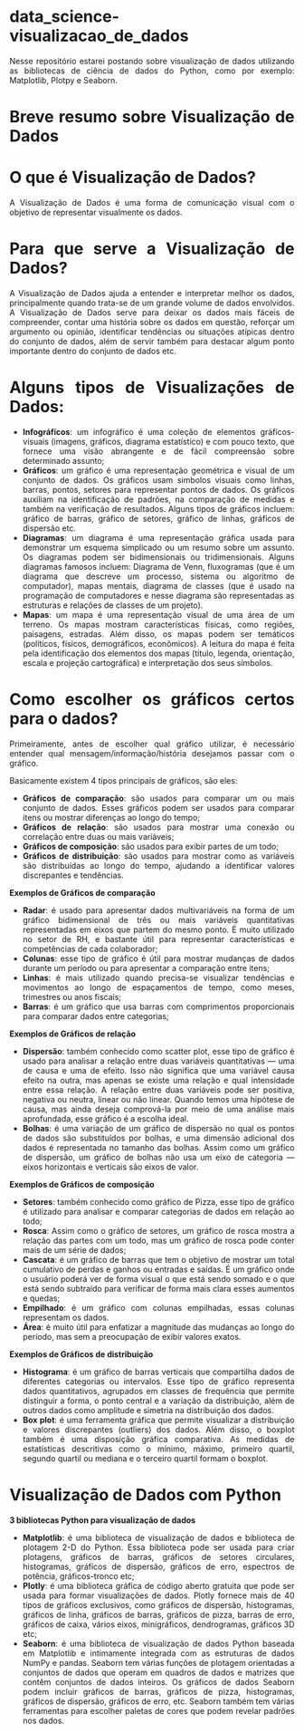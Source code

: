 # data_science-visualizacao_de_dados

<div align="justify">

Nesse repositório estarei postando sobre visualização de dados utilizando as bibliotecas de ciência de dados do Python, como por exemplo: Matplotlib, Plotpy e Seaborn. 

# Breve resumo sobre Visualização de Dados

# O que é Visualização de Dados?
A Visualização de Dados é uma forma de comunicação visual com o objetivo de representar visualmente os dados. 

# Para que serve a Visualização de Dados?
A Visualização de Dados ajuda a entender e interpretar melhor os dados, principalmente quando trata-se de um grande volume de dados envolvidos. A Visualização de Dados serve para deixar os dados mais fáceis de compreender, contar uma história sobre os dados em questão, reforçar um argumento ou opinião, identificar tendências ou situações atípicas dentro do conjunto de dados, além de servir também para destacar algum ponto importante dentro do conjunto de dados etc.

# Alguns tipos de Visualizações de Dados:
  - **Infográficos**: um infográfico é uma coleção de elementos gráficos-visuais (imagens, gráficos, diagrama estatístico) e com pouco texto, que fornece uma visão abrangente e de fácil compreensão sobre determinado assunto;
  - **Gráficos**: um gráfico é uma representação geométrica e visual de um conjunto de dados. Os gráficos usam simbolos visuais como linhas, barras, pontos, setores para representar pontos de dados. Os gráficos auxiliam na identificação de padrões, na comparação de medidas e também na verificação de resultados. Alguns tipos de gráficos incluem: gráfico de barras, gráfico de setores, gráfico de linhas, gráficos de dispersão etc.
  - **Diagramas**: um diagrama é uma representação gráfica usada para demonstrar um esquema simplicado ou um resumo sobre um assunto. Os diagramas podem ser bidimensionais ou tridimensionais. Alguns diagramas famosos incluem: Diagrama de Venn, fluxogramas (que é um diagrama que descreve um processo, sistema ou algoritmo de computador), mapas mentais, diagrama de classes (que é usado na programação de computadores e nesse diagrama são representadas as estruturas e relações de classes de um projeto).
  - **Mapas**: um mapa é uma representação visual de uma área de um terreno. Os mapas mostram características físicas, como regiões, paisagens, estradas. Além disso, os mapas podem ser temáticos (políticos, físicos, demográficos, econômicos). A leitura do mapa é feita pela identificação dos elementos dos mapas (título, legenda, orientação, escala e projeção cartográfica) e interpretação dos seus símbolos.
  
# Como escolher os gráficos certos para o dados?
Primeiramente, antes de escolher qual gráfico utilizar, é necessário entender qual mensagem/informação/história desejamos passar com o gráfico.

Basicamente existem 4 tipos principais de gráficos, são eles:
  - **Gráficos de comparação**: são usados para comparar um ou mais conjunto de dados. Esses gráficos podem ser usados para comparar itens ou mostrar diferenças ao longo do tempo;
  - **Gráficos de relação**: são usados para mostrar uma conexão ou correlação entre duas ou mais variáveis;
  - **Gráficos de composição**: são usados para exibir partes de um todo;
  - **Gráficos de distribuição**: são usados para mostrar como as variáveis são distribuídas ao longo do tempo, ajudando a identificar valores discrepantes e tendências.
  
**Exemplos de Gráficos de comparação**
  - **Radar**: é usado para apresentar dados multivariáveis na forma de um gráfico bidimensional de três ou mais variáveis quantitativas representadas em eixos que partem do mesmo ponto. É muito utilizado no setor de RH, e bastante útil para representar características e competências de cada colaborador;
  - **Colunas**: esse tipo de gráfico é útil para mostrar mudanças de dados durante um período ou para apresentar a comparação entre itens;
  - **Linhas**: é mais utilizado quando precisa-se visualizar tendências e movimentos ao longo de espaçamentos de tempo, como meses, trimestres ou anos fiscais;
  - **Barras**: é um gráfico que usa barras com comprimentos proporcionais para comparar dados entre categorias;
  
**Exemplos de Gráficos de relação**
  - **Dispersão**: também conhecido como scatter plot, esse tipo de gráfico é usado para analisar a relação entre duas variáveis quantitativas — uma de causa e uma de efeito. Isso não significa que uma variável causa efeito na outra, mas apenas se existe uma relação e qual intensidade entre essa relação. A relação entre duas variáveis pode ser positiva, negativa ou neutra, linear ou não linear. Quando temos uma hipótese de causa, mas ainda deseja comprová-la por meio de uma análise mais aprofundada, esse gráfico é a escolha ideal.
  - **Bolhas**: é uma variação de um gráfico de dispersão no qual os pontos de dados são substituídos por bolhas, e uma dimensão adicional dos dados é representada no tamanho das bolhas. Assim como um gráfico de dispersão, um gráfico de bolhas não usa um eixo de categoria — eixos horizontais e verticais são eixos de valor.
  
**Exemplos de Gráficos de composição**
  - **Setores**: também conhecido como gráfico de Pizza, esse tipo de gráfico é utilizado para analisar e comparar categorias de dados em relação ao todo; 
  - **Rosca**: Assim como o gráfico de setores, um gráfico de rosca mostra a relação das partes com um todo, mas um gráfico de rosca pode conter mais de um série de dados;
  - **Cascata**: é um gráfico de barras que tem o objetivo de mostrar um total cumulativo de perdas e ganhos ou entradas e saídas. É um gráfico onde o usuário poderá ver de forma visual o que está sendo somado e o que está sendo subtraído para verificar de forma mais clara esses aumentos e quedas;
  - **Empilhado**: é um gráfico com colunas empilhadas, essas colunas representam os dados. 
  - **Área**: é muito útil para enfatizar a magnitude das mudanças ao longo do período, mas sem a preocupação de exibir valores exatos.

**Exemplos de Gráficos de distribuição**
  - **Histograma**: é um gráfico de barras verticais que compartilha dados de diferentes categorias ou intervalos. Esse tipo de gráfico representa dados quantitativos, agrupados em classes de frequência que permite distinguir a forma, o ponto central e a variação da distribuição, além de outros dados como amplitude e simetria na distribuição dos dados.
  - **Box plot**: é uma ferramenta gráfica que permite visualizar a distribuição e valores discrepantes (outliers) dos dados. Além disso, o boxplot também é uma disposição gráfica comparativa. As medidas de estatísticas descritivas como o mínimo, máximo, primeiro quartil, segundo quartil ou mediana e o terceiro quartil formam o boxplot.
  
# Visualização de Dados com Python
  
 **3 bibliotecas Python para visualização de dados**
  - **Matplotlib**: é uma biblioteca de visualização de dados e biblioteca de plotagem 2-D do Python. Essa biblioteca pode ser usada para criar plotagens, gráficos de barras, gráficos de setores circulares, histogramas, gráficos de dispersão, gráficos de erro, espectros de potência, gráficos-tronco etc;
  - **Plotly**: é uma biblioteca gráfica de código aberto gratuita que pode ser usada para formar visualizações de dados. Plotly fornece mais de 40 tipos de gráficos exclusivos, como gráficos de dispersão, histogramas, gráficos de linha, gráficos de barras, gráficos de pizza, barras de erro, gráficos de caixa, vários eixos, minigráficos, dendrogramas, gráficos 3D etc;
  - **Seaborn**: é uma biblioteca de visualização de dados Python baseada em Matplotlib e intimamente integrada com as estruturas de dados NumPy e pandas. Seaborn tem várias funções de plotagem orientadas a conjuntos de dados que operam em quadros de dados e matrizes que contêm conjuntos de dados inteiros. Os gráficos de dados Seaborn podem incluir gráficos de barras, gráficos de pizza, histogramas, gráficos de dispersão, gráficos de erro, etc. Seaborn também tem várias ferramentas para escolher paletas de cores que podem revelar padrões nos dados.
 

 </div>
